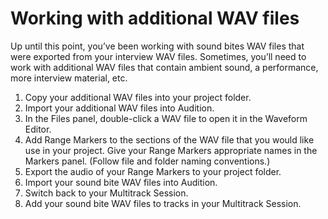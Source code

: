 # Working with additional WAV files

Up until this point, you’ve been working with sound bites WAV files that were exported from your interview WAV files. Sometimes, you’ll need to work with additional WAV files that contain ambient sound, a performance, more interview material, etc.

1. Copy your additional WAV files into your project folder.
2. Import your additional WAV files into Audition.
3. In the Files panel, double-click a WAV file to open it in the Waveform Editor.
4. Add Range Markers to the sections of the WAV file that you would like use in your project. Give your Range Markers appropriate names in the Markers panel. \(Follow file and folder naming conventions.\)
5. Export the audio of your Range Markers to your project folder.
6. Import your sound bite WAV files into Audition.
7. Switch back to your Multitrack Session. 
8. Add your sound bite WAV files to tracks in your Multitrack Session.

